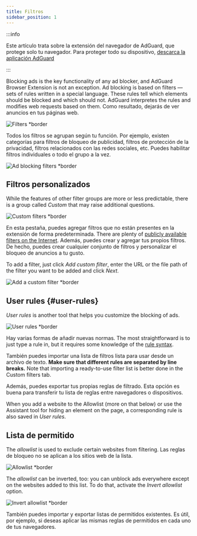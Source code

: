 ```yaml
---
title: Filtros
sidebar_position: 1
---
```


:::info

Este artículo trata sobre la extensión del navegador de AdGuard, que protege solo tu navegador. Para proteger todo su dispositivo, [descarca la aplicación AdGuard](https://agrd.io/download-kb-adblock)

:::

Blocking ads is the key functionality of any ad blocker, and AdGuard Browser Extension is not an exception. Ad blocking is based on filters — sets of rules written in a special language. These rules tell which elements should be blocked and which should not. AdGuard interpretes the rules and modifies web requests based on them. Como resultado, dejarás de ver anuncios en tus páginas web.

![Filters \*border](https://cdn.adtidy.org/content/Kb/ad_blocker/browser_extension/ad_blocker_browser_extension_filters.png)

Todos los filtros se agrupan según tu función. Por ejemplo, existen categorías para filtros de bloqueo de publicidad, filtros de protección de la privacidad, filtros relacionados con las redes sociales, etc. Puedes habilitar filtros individuales o todo el grupo a la vez.

![Ad blocking filters \*border](https://cdn.adtidy.org/content/Kb/ad_blocker/browser_extension/ad_blocker_browser_extension_filters1.png)

## Filtros personalizados

While the features of other filter groups are more or less predictable, there is a group called _Custom_ that may raise additional questions.

![Custom filters \*border](https://cdn.adtidy.org/content/Kb/ad_blocker/browser_extension/ad_blocker_browser_extension_custom_filters.png)

En esta pestaña, puedes agregar filtros que no están presentes en la extensión de forma predeterminada. There are plenty of [publicly available filters on the Internet](https://filterlists.com). Además, puedes crear y agregar tus propios filtros. De hecho, puedes crear cualquier conjunto de filtros y personalizar el bloqueo de anuncios a tu gusto.

To add a filter, just click _Add custom filter_, enter the URL or the file path of the filter you want to be added and click _Next_.

![Add a custom filter \*border](https://cdn.adtidy.org/content/Kb/ad_blocker/browser_extension/ad_blocker_browser_extension_custom_filters1.png)

## User rules {#user-rules}

_User rules_ is another tool that helps you customize the blocking of ads.

![User rules \*border](https://cdn.adtidy.org/content/Kb/ad_blocker/browser_extension/ad_blocker_browser_extension_user_rules.png)

Hay varias formas de añadir nuevas normas. The most straightforward is to just type a rule in, but it requires some knowledge of the [rule syntax](/general/ad-filtering/create-own-filters).

También puedes importar una lista de filtros lista para usar desde un archivo de texto. **Make sure that different rules are separated by line breaks.** Note that importing a ready-to-use filter list is better done in the Custom filters tab.

Además, puedes exportar tus propias reglas de filtrado. Esta opción es buena para transferir tu lista de reglas entre navegadores o dispositivos.

When you add a website to the Allowlist (more on that below) or use the Assistant tool for hiding an element on the page, a corresponding rule is also saved in _User rules_.

## Lista de permitido

The _allowlist_ is used to exclude certain websites from filtering. Las reglas de bloqueo no se aplican a los sitios web de la lista.

![Allowlist \*border](https://cdn.adtidy.org/content/Kb/ad_blocker/browser_extension/ad_blocker_browser_extension_allowlist.png)

The _allowlist_ can be inverted, too: you can unblock ads everywhere except on the websites added to this list. To do that, activate the _Invert allowlist_ option.

![Invert allowlist \*border](https://cdn.adtidy.org/content/Kb/ad_blocker/browser_extension/ad_blocker_browser_extension_allowlist1.png)

También puedes importar y exportar listas de permitidos existentes. Es útil, por ejemplo, si deseas aplicar las mismas reglas de permitidos en cada uno de tus navegadores.
